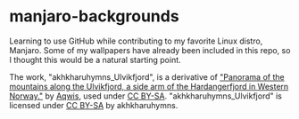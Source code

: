 # manjaro-backgrounds

Learning to use GitHub while contributing to my favorite Linux distro, Manjaro. Some of my wallpapers have already been included in this repo, so I thought this would be a natural starting point.

The work, "akhkharuhymns_Ulvikfjord", is a derivative of ["Panorama of the mountains along the Ulvikfjord, a side arm of the Hardangerfjord in Western Norway."](https://commons.wikimedia.org/wiki/File:UlvikfjordMountainsPanorama.jpg) by [Aqwis](https://commons.wikimedia.org/wiki/User:Aqwis), used under [CC BY-SA](https://creativecommons.org/licenses/by-sa/3.0/deed.en). "akhkharuhymns_Ulvikfjord" is licensed under [CC BY-SA](https://creativecommons.org/licenses/by-sa/3.0/deed.en) by akhkharuhymns.
